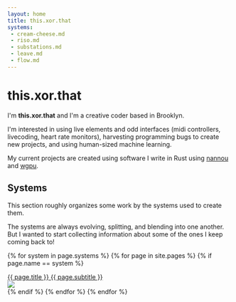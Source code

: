 ```yaml
---
layout: home
title: this.xor.that
systems:
 - cream-cheese.md
 - riso.md
 - substations.md
 - leave.md
 - flow.md
---
```

# this.xor.that

I'm **this.xor.that** and I'm a creative coder based in Brooklyn.

I'm interested in using live elements and odd interfaces (midi controllers, livecoding, heart rate monitors), harvesting programming bugs to create new projects, and using human-sized machine learning.

My current projects are created using software I write in Rust using [nannou](https://nannou.cc) and [wgpu](https://wgpu.rs).

## Systems

This section roughly organizes some work by the systems used to create them.

The systems are always evolving, splitting, and blending into one another. 
But I wanted to start collecting information about some of the ones I keep coming back to!

{% for system in page.systems %}
  {% for page in site.pages %}
    {% if page.name == system %}
<div class="cover-title">
<a href="{{ page.url }}">
<div class="title">{{ page.title }}
<span class="subtitle">{{ page.subtitle }}</span>
</div>
<img src="{{ page.cover }}">
</a>
</div>
    {% endif %}
  {% endfor %}
{% endfor %}

